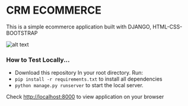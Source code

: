 # CRM ECOMMERCE 

This is a simple ecommerce application built with DJANGO, HTML-CSS-BOOTSTRAP

![alt text](https://github.com/kayprogrammer/crm-ecommerce-application-with-django/blob/master/display.png?raw=true)

### How to Test Locally...

* Download this repository
In your root directory. Run:
* `pip install -r requirements.txt` to install all dependencies
* `python manage.py runserver` to start the local server.

Check [http://localhost:8000](http://localhost:8000) to view application on your browser
